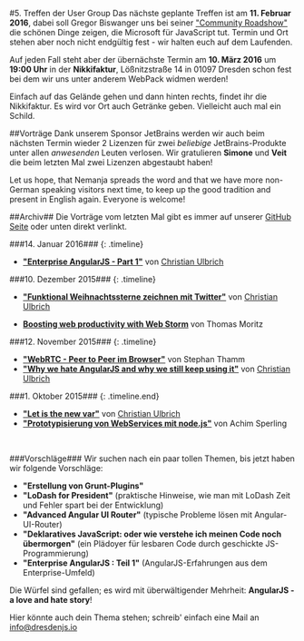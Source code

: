 #5. Treffen der User Group
Das nächste geplante Treffen ist am **11. Februar 2016**, dabei soll Gregor Biswanger uns bei seiner ["Community Roadshow"](http://intel.ly/1PBd8Cj) die schönen Dinge zeigen, die Microsoft für JavaScript tut. Termin und Ort stehen aber noch nicht endgültig fest - wir halten euch auf dem Laufenden.

Auf jeden Fall steht aber der übernächste Termin am **10. März 2016** um **19:00 Uhr** in der **Nikkifaktur**, Lößnitzstraße 14 in 01097 Dresden schon fest bei dem wir uns unter anderem WebPack widmen werden!

Einfach auf das Gelände gehen und dann hinten rechts, findet ihr die Nikkifaktur. Es wird vor Ort auch Getränke geben. Vielleicht auch mal ein Schild.

##Vorträge
Dank unserem Sponsor JetBrains werden wir auch beim nächsten Termin wieder 2 Lizenzen für zwei *beliebige* JetBrains-Produkte unter allen *anwesenden* Leuten verlosen. Wir gratulieren **Simone** und **Veit** die beim letzten Mal zwei Lizenzen abgestaubt haben!

Let us hope, that Nemanja spreads the word and that we have more non-German speaking visitors next time, to keep up the good tradition and present in English again. Everyone is welcome!

##Archiv##
Die Vorträge vom letzten Mal gibt es immer auf unserer [GitHub Seite](https://github.com/dresdenjs/) oder unten direkt verlinkt.

###14. Januar 2016###
{: .timeline}

* **["Enterprise AngularJS - Part 1"](https://github.com/dresdenjs/dresdenjs.io/raw/gh-pages/assets/presentations/presentation_angularjs_enterprise.pdf)** von [Christian Ulbrich](mailto:christian@dresdenjs.io) 

###10. Dezember 2015###
{: .timeline}

* **["Funktional Weihnachtssterne zeichnen mit Twitter"](https://github.com/dresdenjs/xmas-star-twitterizer)** von [Christian Ulbrich](mailto:christian@dresdenjs.io)

* **[Boosting web productivity with Web Storm](https://github.com/dresdenjs/boosting-productivity-with-webstorm)** von Thomas Moritz

###12. November 2015###
{: .timeline}

* **["WebRTC - Peer to Peer im Browser"](https://github.com/Innovailable/webrtc-security-talk/tree/no_security)** von Stephan Thamm
* **["Why we hate AngularJS and why we still keep using it"](https://github.com/dresdenjs/dresdenjs.io/raw/gh-pages/assets/presentations/presentation_why_hate.pdf)** von [Christian Ulbrich](mailto:christian@dresdenjs.io)

###1. Oktober 2015###
{: .timeline.end}

* **["Let is the new var"](https://github.com/dresdenjs/let-is-the-new-var)** von [Christian Ulbrich](mailto:christian@dresdenjs.io)
* **["Prototypisierung von WebServices mit node.js"](https://github.com/dresdenjs/api-mock-using-nodejs)** von Achim Sperling

&#160;

###Vorschläge###
Wir suchen nach ein paar tollen Themen, bis jetzt haben wir folgende Vorschläge:

* **"Erstellung von Grunt-Plugins"**
* **"LoDash for President"** (praktische Hinweise, wie man mit LoDash Zeit und Fehler spart bei der Entwicklung)
* **"Advanced Angular UI Router"** (typische Probleme lösen mit Angular-UI-Router)
* **"Deklaratives JavaScript: oder wie verstehe ich meinen Code noch übermorgen"** (ein Plädoyer für lesbaren Code durch geschickte JS-Programmierung)
* **"Enterprise AngularJS : Teil 1"** (AngularJS-Erfahrungen aus dem Enterprise-Umfeld)

Die Würfel sind gefallen; es wird mit überwältigender Mehrheit: **AngularJS - a love and hate story**!

Hier könnte auch dein Thema stehen; schreib' einfach eine Mail an <info@dresdenjs.io>
